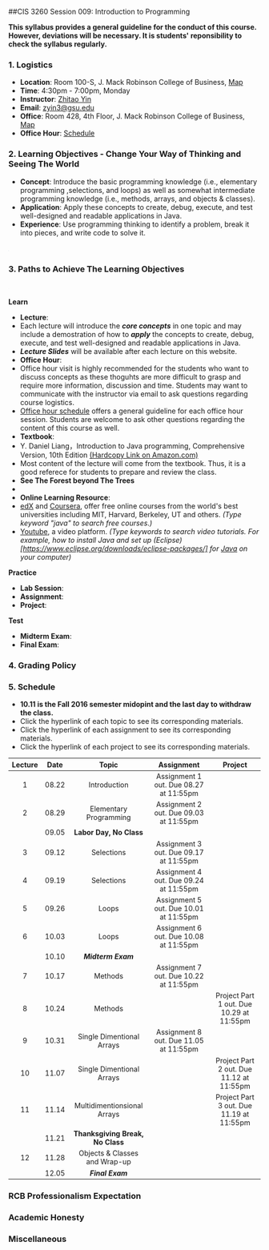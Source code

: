 ##CIS 3260 Session 009: Introduction to Programming

**This syllabus provides a general guideline for the conduct of this course. However, deviations will be necessary. It is students' reponsibility to check the syllabus regularly.**

### 1. Logistics
+ **Location**: Room 100-S, J. Mack Robinson College of Business, [Map](https://github.com/zhitaoyin/CIS3260/blob/master/Pic/ClassroomLocation.PNG)
+ **Time**: 4:30pm - 7:00pm, Monday
+ **Instructor**: [Zhitao Yin](http://zhitaoyin.com)
+ **Email**: zyin3@gsu.edu
+ **Office**: Room 428, 4th Floor, J. Mack Robinson College of Business, [Map](https://github.com/zhitaoyin/CIS3260/blob/master/Pic/OfficeLocation.PNG)
+ **Office Hour**: [Schedule](https://github.com/zhitaoyin/CIS3260/blob/master/Doc/Office%20Hour%20Schedule.md)

### 2. Learning Objectives - Change Your Way of Thinking and Seeing The World

 + **Concept**: Introduce the basic programming knowledge (i.e., elementary programming ,selections, and loops) as well as somewhat intermediate programming knowledge (i.e., methods, arrays, and objects & classes).
 + **Application**: Apply these concepts to create, debug, execute, and test well-designed and readable applications in Java.
 + **Experience**: Use programming thinking to identify a problem, break it into pieces, and write code to solve it.

<img src="Pic/ObjectiveContent.PNG" alt="howtolearn" style="width: 1px;"/>

### 3. Paths to Achieve The Learning Objectives

<img src="Pic/Paths.PNG" alt="paths" style="width: 1px;"/>

**Learn**
 
 + **Lecture**: 
  + Each lecture will introduce the ***core concepts*** in one topic and may include a demostration of how to ***apply*** the concepts to create, debug, execute, and test well-designed and readable applications in Java.
  + ***Lecture Slides*** will be available after each lecture on this website. 
 + **Office Hour**: 
  + Office hour visit is highly recommended for the students who want to discuss concepts as these thoguhts are more difficult to grasp and require more information, discussion and time. Students may want to communicate with the instructor via email to ask questions regarding course logistics. 
  + [Office hour schedule](Doc/Office%20Hour%20Schedule.md) offers a general guideline for each office hour session. Students are welcome to ask other questions regarding the content of this course as well.
 + **Textbook**:
  +  Y. Daniel Liang，Introduction to Java programming, Comprehensive Version, 10th Edition [(Hardcopy Link on  Amazon.com)](https://www.amazon.com/Intro-Java-Programming-Comprehensive-Version/dp/0133761312/ref=sr_1_2?ie=UTF8&qid=1471567611&sr=8-2&keywords=Y.+Daniel+Liang%EF%BC%8CIntroduction+to+Java+programming)
  + Most content of the lecture will come from the textbook. Thus, it is a good referece for students to prepare and review the class.
 + **See The Forest beyond The Trees**
  + 
 + **Online Learning Resource**: 
  + [edX](https://www.edx.org/) and [Coursera](https://www.coursera.org/), offer free online courses from the world's best universities including MIT, Harvard, Berkeley, UT and others. *(Type keyword "java" to search free courses.)*
  + [Youtube](https://www.youtube.com), a video platform. *(Type keywords to search video tutorials. For example, how to install Java and set up (Eclipse)[https://www.eclipse.org/downloads/eclipse-packages/] for [Java](https://java.com/en/) on your computer)*
 
**Practice**

 + **Lab Session**: 
 + **Assignment**:
 + **Project**:
 
**Test**

 + **Midterm Exam**:
 + **Final Exam**:

### 4. Grading Policy

### 5. Schedule
 + **10.11 is the Fall 2016 semester midopint and the last day to withdraw the class.**
 + Click the hyperlink of each topic to see its corresponding materials.
 + Click the hyperlink of each assignment to see its corresponding materials.
 + Click the hyperlink of each project to see its corresponding materials.
 
| Lecture | Date  | Topic                         | Assignment                             | Project |
|:-------:|:-----:| :----------------------------:|:--------------------------------------:|:-------:|
| 1       | 08.22 | Introduction                  | Assignment 1 out. Due 08.27 at 11:55pm |  |  
| 2       | 08.29 | Elementary Programming        | Assignment 2 out. Due 09.03 at 11:55pm |  |
|         | 09.05 | **Labor Day, No Class**           |                                        |  |
| 3       | 09.12 | Selections                    | Assignment 3 out. Due 09.17 at 11:55pm |  |
| 4       | 09.19 | Selections                    | Assignment 4 out. Due 09.24 at 11:55pm |  |
| 5       | 09.26 | Loops                         | Assignment 5 out. Due 10.01 at 11:55pm |  |
| 6       | 10.03 | Loops                         | Assignment 6 out. Due 10.08 at 11:55pm |  |
|         | 10.10 | ***Midterm Exam***                  |                                        |  |
| 7       | 10.17 | Methods                       | Assignment 7 out. Due 10.22 at 11:55pm |  |
| 8       | 10.24 | Methods                       |                                        | Project Part 1 out. Due 10.29 at 11:55pm  |
| 9       | 10.31 | Single Dimentional Arrays     | Assignment 8 out. Due 11.05 at 11:55pm |  |
| 10      | 11.07 | Single Dimentional Arrays     |                                        | Project Part 2 out. Due 11.12 at 11:55pm |
| 11      | 11.14 | Multidimentionsional Arrays   |                                        | Project Part 3 out. Due 11.19 at 11:55pm |
|         | 11.21 | **Thanksgiving Break, No Class**  |                                        |  |
| 12      | 11.28 | Objects & Classes and Wrap-up |                                        |  |
|         | 12.05 | ***Final Exam***                    |                                        |  |



### RCB Professionalism Expectation
### Academic Honesty
### Miscellaneous







